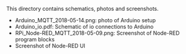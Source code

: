 This directory contains schematics, photos and screenshots.
* Arduino_MQTT_2018-05-14.png: photo of Arduino setup
* Arduino_io.pdf: Schematic of io connections to Arduino
* RPi_Node-RED_MQTT_2018-05-09.png: Screenshot of Node-RED program blocks
* Screenshot of Node-RED UI
